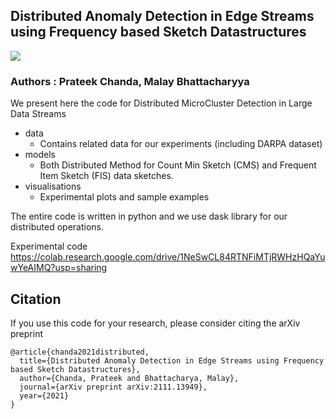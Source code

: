 Distributed Anomaly Detection in Edge Streams using
Frequency based Sketch Datastructures
-------

<p>
  <a href="https://openreview.net/pdf?id=xUBHq0OrgeR"><img src="http://img.shields.io/badge/Paper-PDF-brightgreen.svg"></a>
</p>


### Authors : Prateek Chanda, Malay Bhattacharyya



We present here the code for Distributed MicroCluster Detection in Large Data Streams

- data
    - Contains related data for our experiments (including DARPA dataset)
- models
    - Both Distributed Method for Count Min Sketch (CMS) and Frequent Item Sketch (FIS) data sketches.
- visualisations
    - Experimental plots and sample examples
    

The entire code is written in python and we use dask library for our distributed operations.


Experimental code https://colab.research.google.com/drive/1NeSwCL84RTNFiMTjRWHzHQaYuwYeAIMQ?usp=sharing



## Citation

If you use this code for your research, please consider citing the arXiv preprint

```
@article{chanda2021distributed,
  title={Distributed Anomaly Detection in Edge Streams using Frequency based Sketch Datastructures},
  author={Chanda, Prateek and Bhattacharya, Malay},
  journal={arXiv preprint arXiv:2111.13949},
  year={2021}
}

```

